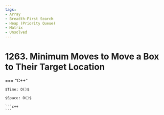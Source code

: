 ```yaml
---
tags:
- Array
- Breadth-First Search
- Heap (Priority Queue)
- Matrix
- Unsolved
---
```



# 1263. Minimum Moves to Move a Box to Their Target Location

=== "C++"

    $Time: O()$

    $Space: O()$

    ```c++
    ```